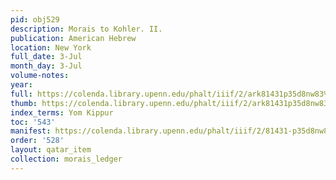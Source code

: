 ```yaml
---
pid: obj529
description: Morais to Kohler. II.
publication: American Hebrew
location: New York
full_date: 3-Jul
month_day: 3-Jul
volume-notes:
year:
full: https://colenda.library.upenn.edu/phalt/iiif/2/ark81431p35d8nw83%2FSHA256E-s7436990--65bb4fb0083bab60e8cbe8337d8337e180ce7758f435535d1c0a59adbe701043.jpeg/full/3500,/0/default.jpg
thumb: https://colenda.library.upenn.edu/phalt/iiif/2/ark81431p35d8nw83%2FSHA256E-s7436990--65bb4fb0083bab60e8cbe8337d8337e180ce7758f435535d1c0a59adbe701043.jpeg/full/!200,200/0/default.jpg
index_terms: Yom Kippur
toc: '543'
manifest: https://colenda.library.upenn.edu/phalt/iiif/2/81431-p35d8nw83/manifest
order: '528'
layout: qatar_item
collection: morais_ledger
---
```

